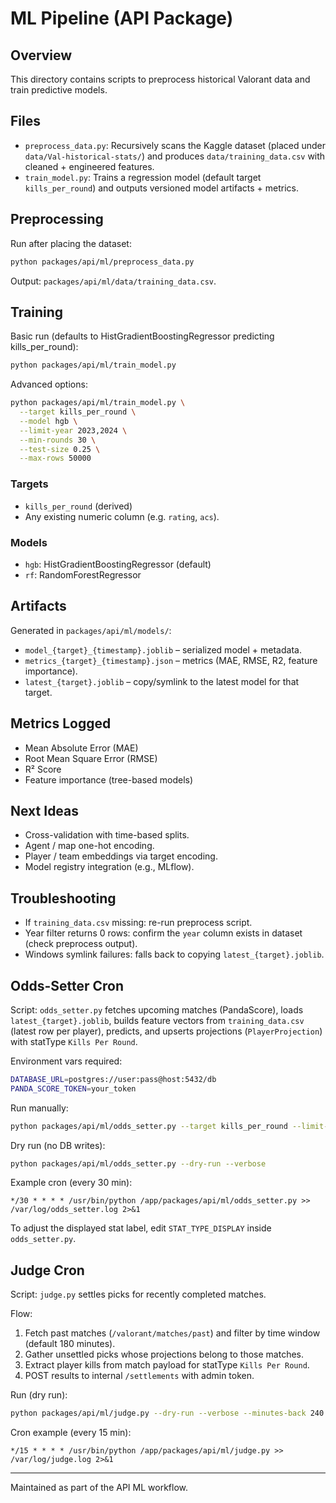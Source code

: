 # ML Pipeline (API Package)

## Overview

This directory contains scripts to preprocess historical Valorant data and train predictive models.

## Files

- `preprocess_data.py`: Recursively scans the Kaggle dataset (placed under `data/Val-historical-stats/`) and produces `data/training_data.csv` with cleaned + engineered features.
- `train_model.py`: Trains a regression model (default target `kills_per_round`) and outputs versioned model artifacts + metrics.

## Preprocessing

Run after placing the dataset:

```bash
python packages/api/ml/preprocess_data.py
```

Output: `packages/api/ml/data/training_data.csv`.

## Training

Basic run (defaults to HistGradientBoostingRegressor predicting kills_per_round):

```bash
python packages/api/ml/train_model.py
```

Advanced options:

```bash
python packages/api/ml/train_model.py \
  --target kills_per_round \
  --model hgb \
  --limit-year 2023,2024 \
  --min-rounds 30 \
  --test-size 0.25 \
  --max-rows 50000
```

### Targets

- `kills_per_round` (derived)
- Any existing numeric column (e.g. `rating`, `acs`).

### Models

- `hgb`: HistGradientBoostingRegressor (default)
- `rf`: RandomForestRegressor

## Artifacts

Generated in `packages/api/ml/models/`:

- `model_{target}_{timestamp}.joblib` – serialized model + metadata.
- `metrics_{target}_{timestamp}.json` – metrics (MAE, RMSE, R2, feature importance).
- `latest_{target}.joblib` – copy/symlink to the latest model for that target.

## Metrics Logged

- Mean Absolute Error (MAE)
- Root Mean Square Error (RMSE)
- R² Score
- Feature importance (tree-based models)

## Next Ideas

- Cross-validation with time-based splits.
- Agent / map one-hot encoding.
- Player / team embeddings via target encoding.
- Model registry integration (e.g., MLflow).

## Troubleshooting

- If `training_data.csv` missing: re-run preprocess script.
- Year filter returns 0 rows: confirm the `year` column exists in dataset (check preprocess output).
- Windows symlink failures: falls back to copying `latest_{target}.joblib`.

## Odds-Setter Cron

Script: `odds_setter.py` fetches upcoming matches (PandaScore), loads `latest_{target}.joblib`, builds feature vectors from `training_data.csv` (latest row per player), predicts, and upserts projections (`PlayerProjection`) with statType `Kills Per Round`.

Environment vars required:

```bash
DATABASE_URL=postgres://user:pass@host:5432/db
PANDA_SCORE_TOKEN=your_token
```

Run manually:

```bash
python packages/api/ml/odds_setter.py --target kills_per_round --limit-matches 25 --verbose
```

Dry run (no DB writes):

```bash
python packages/api/ml/odds_setter.py --dry-run --verbose
```

Example cron (every 30 min):

```cron
*/30 * * * * /usr/bin/python /app/packages/api/ml/odds_setter.py >> /var/log/odds_setter.log 2>&1
```

To adjust the displayed stat label, edit `STAT_TYPE_DISPLAY` inside `odds_setter.py`.

## Judge Cron

Script: `judge.py` settles picks for recently completed matches.

Flow:

1. Fetch past matches (`/valorant/matches/past`) and filter by time window (default 180 minutes).
2. Gather unsettled picks whose projections belong to those matches.
3. Extract player kills from match payload for statType `Kills Per Round`.
4. POST results to internal `/settlements` with admin token.

Run (dry run):

```bash
python packages/api/ml/judge.py --dry-run --verbose --minutes-back 240
```

Cron example (every 15 min):

```cron
*/15 * * * * /usr/bin/python /app/packages/api/ml/judge.py >> /var/log/judge.log 2>&1
```

---

Maintained as part of the API ML workflow.
